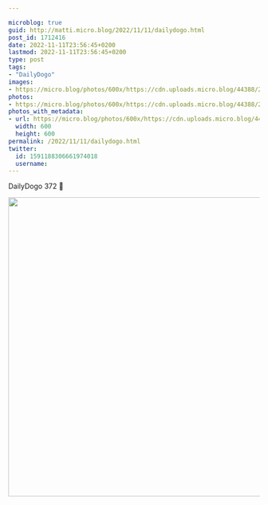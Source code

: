 ```yaml
---

microblog: true
guid: http://matti.micro.blog/2022/11/11/dailydogo.html
post_id: 1712416
date: 2022-11-11T23:56:45+0200
lastmod: 2022-11-11T23:56:45+0200
type: post
tags:
- "DailyDogo"
images:
- https://micro.blog/photos/600x/https://cdn.uploads.micro.blog/44388/2022/1c0a09410c.jpg
photos:
- https://micro.blog/photos/600x/https://cdn.uploads.micro.blog/44388/2022/1c0a09410c.jpg
photos_with_metadata:
- url: https://micro.blog/photos/600x/https://cdn.uploads.micro.blog/44388/2022/1c0a09410c.jpg
  width: 600
  height: 600
permalink: /2022/11/11/dailydogo.html
twitter:
  id: 1591188306661974018
  username:
---
```

DailyDogo 372 🐶

<img src="/media/uploads/2022/1c0a09410c.jpg" width="600" height="600" alt="" />
